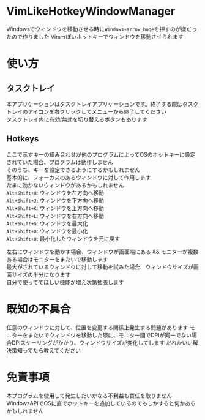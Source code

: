 # VimLikeHotkeyWindowManager
Windowsでウィンドウを移動させる時に`Windows+arrow_hoge`を押すのが嫌だったので作りました
Vimっぽいホットキーでウィンドウを移動させられます

# 使い方
## タスクトレイ
本アプリケーションはタスクトレイアプリケーションです。終了する際はタスクトレイのアイコンを右クリックしてメニューから終了してください  
タスクトレイ内に有効/無効を切り替えるボタンもあります

## Hotkeys
ここで示すキーの組み合わせが他のプログラムによってOSのホットキーに設定されていた場合、プログラムは動作しません  
そのうち、キーを設定できるようにするかもしれません  
基本的に、フォーカスのあるウィンドウに対して作用します  
たまに効かないウィンドウがあるかもしれません  
`Alt+Shift+H`: ウィンドウを左方向へ移動  
`Alt+Shift+J`: ウィンドウを下方向へ移動  
`Alt+Shift+K`: ウィンドウを上方向へ移動  
`Alt+Shift+L`: ウィンドウを右方向へ移動  
`Alt+Shift+G`: ウィンドウを最大化  
`Alt+Shift+D`: ウィンドウを最小化  
`Alt+Shift+U`: 最小化したウィンドウを元に戻す  

左右にウィンドウを動かす場合、ウィンドウが画面端にある && モニターが複数ある場合はモニターをまたいで移動します  
最大がされているウィンドウに対して移動を試みた場合、ウィンドウサイズが画面サイズの半分になります  
自分で使っててほしい機能が増え次第拡張します  

# 既知の不具合
任意のウィンドウに対して、位置を変更する関係上発生する問題があります
モニターをまたいでウィンドウを移動した際に、モニター間でDPIが同一でない場合DPIスケーリングがかかり、ウィンドウサイズが変化してします
だれかいい解決策知ってたら教えてください

# 免責事項
本プログラムを使用して発生したいかなる不利益も責任を取りません
WindowsAPIでOSに直でホットキーを追加しているのでもしかすると何かあるかもしれません